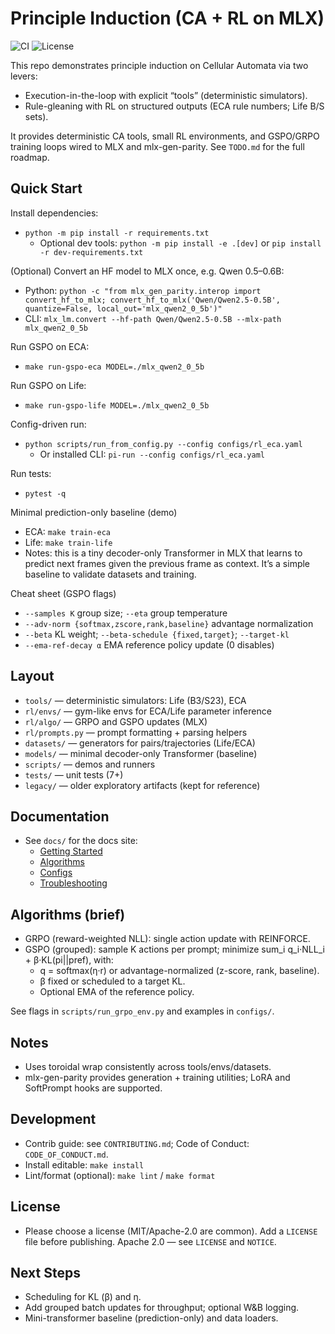 # Principle Induction (CA + RL on MLX)

![CI](https://github.com/strangeloopcanon/principle-induction/actions/workflows/ci.yml/badge.svg)
![License](https://img.shields.io/badge/License-Apache_2.0-blue.svg)

This repo demonstrates principle induction on Cellular Automata via two levers:
- Execution-in-the-loop with explicit “tools” (deterministic simulators).
- Rule-gleaning with RL on structured outputs (ECA rule numbers; Life B/S sets).

It provides deterministic CA tools, small RL environments, and GSPO/GRPO training loops wired to MLX and mlx-gen-parity. See `TODO.md` for the full roadmap.

## Quick Start

Install dependencies:
- `python -m pip install -r requirements.txt`
  - Optional dev tools: `python -m pip install -e .[dev]` or `pip install -r dev-requirements.txt`

(Optional) Convert an HF model to MLX once, e.g. Qwen 0.5–0.6B:
- Python: `python -c "from mlx_gen_parity.interop import convert_hf_to_mlx; convert_hf_to_mlx('Qwen/Qwen2.5-0.5B', quantize=False, local_out='mlx_qwen2_0_5b')"`
- CLI: `mlx_lm.convert --hf-path Qwen/Qwen2.5-0.5B --mlx-path mlx_qwen2_0_5b`

Run GSPO on ECA:
- `make run-gspo-eca MODEL=./mlx_qwen2_0_5b`

Run GSPO on Life:
- `make run-gspo-life MODEL=./mlx_qwen2_0_5b`

Config-driven run:
- `python scripts/run_from_config.py --config configs/rl_eca.yaml`
  - Or installed CLI: `pi-run --config configs/rl_eca.yaml`

Run tests:
- `pytest -q`

Minimal prediction-only baseline (demo)
- ECA: `make train-eca`
- Life: `make train-life`
- Notes: this is a tiny decoder-only Transformer in MLX that learns to predict next frames given the previous frame as context. It’s a simple baseline to validate datasets and training.

Cheat sheet (GSPO flags)
- `--samples K` group size; `--eta` group temperature
- `--adv-norm {softmax,zscore,rank,baseline}` advantage normalization
- `--beta` KL weight; `--beta-schedule {fixed,target}`; `--target-kl`
- `--ema-ref-decay α` EMA reference policy update (0 disables)

## Layout
- `tools/` — deterministic simulators: Life (B3/S23), ECA
- `rl/envs/` — gym-like envs for ECA/Life parameter inference
- `rl/algo/` — GRPO and GSPO updates (MLX)
- `rl/prompts.py` — prompt formatting + parsing helpers
- `datasets/` — generators for pairs/trajectories (Life/ECA)
- `models/` — minimal decoder-only Transformer (baseline)
- `scripts/` — demos and runners
- `tests/` — unit tests (7+)
- `legacy/` — older exploratory artifacts (kept for reference)

## Documentation
- See `docs/` for the docs site:
  - [Getting Started](docs/getting-started.md)
  - [Algorithms](docs/algorithms.md)
  - [Configs](docs/configs.md)
  - [Troubleshooting](docs/troubleshooting.md)

## Algorithms (brief)
- GRPO (reward-weighted NLL): single action update with REINFORCE.
- GSPO (grouped): sample K actions per prompt; minimize sum_i q_i·NLL_i + β·KL(pi||pref), with:
  - q = softmax(η·r) or advantage-normalized (z-score, rank, baseline).
  - β fixed or scheduled to a target KL.
  - Optional EMA of the reference policy.

See flags in `scripts/run_grpo_env.py` and examples in `configs/`.

## Notes
- Uses toroidal wrap consistently across tools/envs/datasets.
- mlx-gen-parity provides generation + training utilities; LoRA and SoftPrompt hooks are supported.

## Development
- Contrib guide: see `CONTRIBUTING.md`; Code of Conduct: `CODE_OF_CONDUCT.md`.
- Install editable: `make install`
- Lint/format (optional): `make lint` / `make format`

## License
- Please choose a license (MIT/Apache-2.0 are common). Add a `LICENSE` file before publishing.
Apache 2.0 — see `LICENSE` and `NOTICE`.

## Next Steps
- Scheduling for KL (β) and η.
- Add grouped batch updates for throughput; optional W&B logging.
- Mini-transformer baseline (prediction-only) and data loaders.
